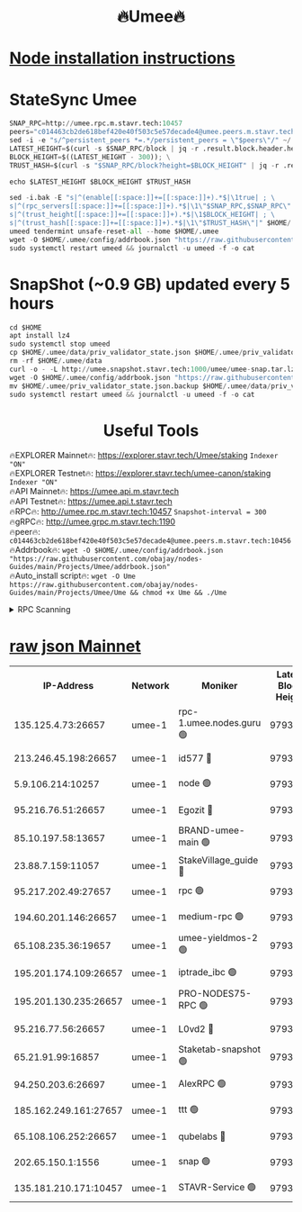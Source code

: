 <h1 align="center"> 🔥Umee🔥</h1>


[Node installation instructions](https://github.com/obajay/nodes-Guides/tree/main/Projects/Umee)
=
# StateSync Umee
```python
SNAP_RPC=http://umee.rpc.m.stavr.tech:10457
peers="c014463cb2de618bef420e40f503c5e57decade4@umee.peers.m.stavr.tech:10456"
sed -i -e "s/^persistent_peers *=.*/persistent_peers = \"$peers\"/" ~/.umee/config/config.toml
LATEST_HEIGHT=$(curl -s $SNAP_RPC/block | jq -r .result.block.header.height); \
BLOCK_HEIGHT=$((LATEST_HEIGHT - 300)); \
TRUST_HASH=$(curl -s "$SNAP_RPC/block?height=$BLOCK_HEIGHT" | jq -r .result.block_id.hash)

echo $LATEST_HEIGHT $BLOCK_HEIGHT $TRUST_HASH

sed -i.bak -E "s|^(enable[[:space:]]+=[[:space:]]+).*$|\1true| ; \
s|^(rpc_servers[[:space:]]+=[[:space:]]+).*$|\1\"$SNAP_RPC,$SNAP_RPC\"| ; \
s|^(trust_height[[:space:]]+=[[:space:]]+).*$|\1$BLOCK_HEIGHT| ; \
s|^(trust_hash[[:space:]]+=[[:space:]]+).*$|\1\"$TRUST_HASH\"|" $HOME/.umee/config/config.toml
umeed tendermint unsafe-reset-all --home $HOME/.umee
wget -O $HOME/.umee/config/addrbook.json "https://raw.githubusercontent.com/obajay/nodes-Guides/main/Projects/Umee/addrbook.json"
sudo systemctl restart umeed && journalctl -u umeed -f -o cat
```
# SnapShot (~0.9 GB) updated every 5 hours
```python
cd $HOME
apt install lz4
sudo systemctl stop umeed
cp $HOME/.umee/data/priv_validator_state.json $HOME/.umee/priv_validator_state.json.backup
rm -rf $HOME/.umee/data
curl -o - -L http://umee.snapshot.stavr.tech:1000/umee/umee-snap.tar.lz4 | lz4 -c -d - | tar -x -C $HOME/.umee --strip-components 2
wget -O $HOME/.umee/config/addrbook.json "https://raw.githubusercontent.com/obajay/nodes-Guides/main/Projects/Umee/addrbook.json"
mv $HOME/.umee/priv_validator_state.json.backup $HOME/.umee/data/priv_validator_state.json
sudo systemctl restart umeed && journalctl -u umeed -f -o cat
```
 <h1 align="center"> Useful Tools</h1>

🔥EXPLORER Mainnet🔥:      https://explorer.stavr.tech/Umee/staking             `Indexer "ON"` \
🔥EXPLORER Testnet🔥:        https://explorer.stavr.tech/umee-canon/staking      `Indexer "ON"` \
🔥API Mainnet🔥:                   https://umee.api.m.stavr.tech \
🔥API Testnet🔥:                     https://umee.api.t.stavr.tech \
🔥RPC🔥:                                   http://umee.rpc.m.stavr.tech:10457                     `Snapshot-interval = 300` \
🔥gRPC🔥:                              http://umee.grpc.m.stavr.tech:1190 \
🔥peer🔥:                     `c014463cb2de618bef420e40f503c5e57decade4@umee.peers.m.stavr.tech:10456` \
🔥Addrbook🔥:    ```wget -O $HOME/.umee/config/addrbook.json "https://raw.githubusercontent.com/obajay/nodes-Guides/main/Projects/Umee/addrbook.json"``` \
🔥Auto_install script🔥: ```wget -O Ume https://raw.githubusercontent.com/obajay/nodes-Guides/main/Projects/Umee/Ume && chmod +x Ume && ./Ume```

<details>
<summary>RPC Scanning</summary>

<h2 align="center"> We scan nodes in real time every 4 hours. And we provide the final result of RPC endpoints.
We cannot influence the operation of these nodes in any way. </h2>


```python
If Voting Power is higher than 0 --> then the Node is a validator of the network and may be subject to attack and be a potential threat to the chain.
```
```python
We marked such validators with a red symbol
```

</details>

[raw json Mainnet](https://rpc-check.umeem.stavr.tech/umeem/rpc-umeem-result.json)
=



<table><tr><th>IP-Address</th><th>Network</th><th>Moniker</th><th>Latest Block Height</th><th>Earliest Block Height</th><th>Catching Up</th><th>Tx Index</th><th>Voting Power</th><th>Scan Time</th></tr><tr><td>135.125.4.73:26657</td><td>umee-1</td><td>rpc-1.umee.nodes.guru 🟢</td><td>9793472</td><td>5167386</td><td>False</td><td>on</td><td>0</td><td>2023-12-22T11:42:48.751537264UTC</td></tr><tr><td>213.246.45.198:26657</td><td>umee-1</td><td>id577 🔴</td><td>9793456</td><td>7100001</td><td>False</td><td>on</td><td>35109230</td><td>2023-12-22T11:41:16.446440952UTC</td></tr><tr><td>5.9.106.214:10257</td><td>umee-1</td><td>node 🟢</td><td>9793466</td><td>7942001</td><td>False</td><td>on</td><td>0</td><td>2023-12-22T11:42:19.008244428UTC</td></tr><tr><td>95.216.76.51:26657</td><td>umee-1</td><td>Egozit 🔴</td><td>9793471</td><td>8262001</td><td>False</td><td>off</td><td>38007121</td><td>2023-12-22T11:42:48.270128062UTC</td></tr><tr><td>85.10.197.58:13657</td><td>umee-1</td><td>BRAND-umee-main 🟢</td><td>9793459</td><td>8427832</td><td>False</td><td>on</td><td>0</td><td>2023-12-22T11:41:36.264043335UTC</td></tr><tr><td>23.88.7.159:11057</td><td>umee-1</td><td>StakeVillage_guide 🔴</td><td>9793465</td><td>9137726</td><td>False</td><td>on</td><td>1406216</td><td>2023-12-22T11:42:11.188240164UTC</td></tr><tr><td>95.217.202.49:27657</td><td>umee-1</td><td>rpc 🟢</td><td>9793464</td><td>9440090</td><td>False</td><td>on</td><td>0</td><td>2023-12-22T11:42:06.491566740UTC</td></tr><tr><td>194.60.201.146:26657</td><td>umee-1</td><td>medium-rpc 🟢</td><td>9793457</td><td>9484365</td><td>False</td><td>on</td><td>0</td><td>2023-12-22T11:41:25.071353889UTC</td></tr><tr><td>65.108.235.36:19657</td><td>umee-1</td><td>umee-yieldmos-2 🟢</td><td>9793449</td><td>9575548</td><td>False</td><td>on</td><td>0</td><td>2023-12-22T11:40:37.018140281UTC</td></tr><tr><td>195.201.174.109:26657</td><td>umee-1</td><td>iptrade_ibc 🟢</td><td>9793461</td><td>9686001</td><td>False</td><td>on</td><td>0</td><td>2023-12-22T11:41:45.201680603UTC</td></tr><tr><td>195.201.130.235:26657</td><td>umee-1</td><td>PRO-NODES75-RPC 🟢</td><td>9793466</td><td>9693466</td><td>False</td><td>on</td><td>0</td><td>2023-12-22T11:42:15.681080566UTC</td></tr><tr><td>95.216.77.56:26657</td><td>umee-1</td><td>L0vd2 🔴</td><td>9793475</td><td>9693475</td><td>False</td><td>off</td><td>37145668</td><td>2023-12-22T11:43:06.291203654UTC</td></tr><tr><td>65.21.91.99:16857</td><td>umee-1</td><td>Staketab-snapshot 🟢</td><td>9793461</td><td>9721001</td><td>False</td><td>off</td><td>0</td><td>2023-12-22T11:41:47.687931857UTC</td></tr><tr><td>94.250.203.6:26697</td><td>umee-1</td><td>AlexRPC 🟢</td><td>9793458</td><td>9722001</td><td>False</td><td>on</td><td>0</td><td>2023-12-22T11:41:29.793513009UTC</td></tr><tr><td>185.162.249.161:27657</td><td>umee-1</td><td>ttt 🟢</td><td>9793464</td><td>9733423</td><td>False</td><td>on</td><td>0</td><td>2023-12-22T11:42:06.728524212UTC</td></tr><tr><td>65.108.106.252:26657</td><td>umee-1</td><td>qubelabs 🔴</td><td>9793459</td><td>9761001</td><td>False</td><td>on</td><td>36488263</td><td>2023-12-22T11:41:36.656743740UTC</td></tr><tr><td>202.65.150.1:1556</td><td>umee-1</td><td>snap 🟢</td><td>9793466</td><td>9786258</td><td>False</td><td>on</td><td>0</td><td>2023-12-22T11:42:16.623103290UTC</td></tr><tr><td>135.181.210.171:10457</td><td>umee-1</td><td>STAVR-Service 🟢</td><td>9793473</td><td>9791001</td><td>False</td><td>on</td><td>0</td><td>2023-12-22T11:42:55.540673511UTC</td></tr></table>